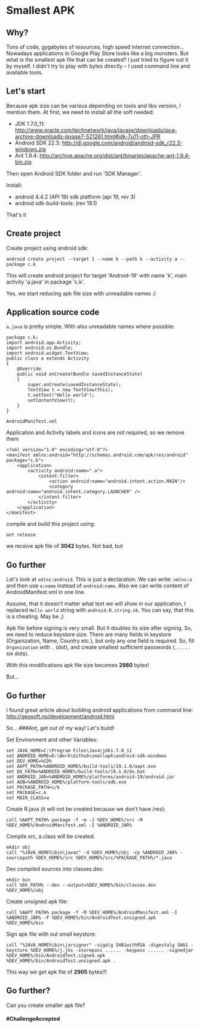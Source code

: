 Smallest APK
==========

Why?
----------
Tons of code, gygabytes of resources, high speed internet connection...
Nowadays applications in Google Play Store looks like a big monsters.
But what is the smallest apk file that can be created?
I just tried to figure out it by myself.
I didn't try to play with bytes directly – I used command line and available tools.

Let's start
-----------
Because apk size can be various depending on tools and libs version, I mention them.
At first, we need to install all the soft needed:
 - JDK 1.7.0_11: http://www.oracle.com/technetwork/java/javase/downloads/java-archive-downloads-javase7-521261.html#jdk-7u11-oth-JPR
 - Android SDK 22.3: http://dl.google.com/android/android-sdk_r22.3-windows.zip
 - Ant 1.9.4: http://archive.apache.org/dist/ant/binaries/apache-ant-1.9.4-bin.zip

Then open Android SDK folder and run 'SDK Manager'.

Install:
 - android 4.4.2 (API 19) sdk platform (api 19, rev 3)
 - android sdk-build-tools: (rev 19.1)

That's it

Create project
------------
Create project using android sdk:

```android create project --target 1 --name k --path k --activity a --package c.k```

This will create android project for target 'Android-19' with name 'k', main activity 'a.java' in package 'c.k'.

Yes, we start reducing apk file size with unreadable names :)

Application source code
------------

```a.java``` is pretty simple. With also unreadable names where possible:

```
package c.k;
import android.app.Activity;
import android.os.Bundle;
import android.widget.TextView;
public class a extends Activity
{    
    @Override
    public void onCreate(Bundle savedInstanceState)
    {
        super.onCreate(savedInstanceState);
        TextView t = new TextView(this);
        t.setText("Hello world");
        setContentView(t);
    }
}
```

`AndroidManifest.xml`

Application and Activity labels and icons are not required, so we remove them

```
<?xml version="1.0" encoding="utf-8"?>
<manifest xmlns:android="http://schemas.android.com/apk/res/android" package="c.k">
	<application>
		<activity android:name=".a">
			<intent-filter>
				<action android:name="android.intent.action.MAIN"/>
				<category android:name="android.intent.category.LAUNCHER" />
			</intent-filter>
		</activity>
	</application>
</manifest>
```

compile and build this project using:

`ant release`

we receive apk file of **3042** bytes.
Not bad, but

Go further
-----------------
Let's look at `xmlns:android`.
This is just a declaration. We can write: `xmlns:a` and then use `a:name` instead of `android:name`.
Also we can write content of AndroidManifest.xml in one line.

Assume, that it doesn't matter what text we will show in our application, I replaced `Hello world` string with `android.R.string.ok`.
You can say, that this is a cheating. May be ;)

Apk file before signing is very small. But it doubles its size after signing.
So, we need to reduce keystore size.
There are many fields in keystore (Organization, Name, Country etc.), but only any one field is required.
So, fill `Organization` with `.` (dot), and create smallest sufficient passwords (`......` six dots).

With this modifications apk file size becomes **2980** bytes!

But...

Go further
------------------
I found great article about building android applications from command line: http://geosoft.no/development/android.html

So...
###Ant, get out of my way!
Let's build!

Set Environment and other Variables:

```
set JAVA_HOME=C:\Program Files\Java\jdk1.7.0_11
set ANDROID_HOME=D:\Work\Github\smallapk\android-sdk-windows
set DEV_HOME=%CD%
set AAPT_PATH=%ANDROID_HOME%/build-tools/19.1.0/aapt.exe
set DX_PATH=%ANDROID_HOME%/build-tools/19.1.0/dx.bat
set ANDROID_JAR=%ANDROID_HOME%/platforms/android-19/android.jar
set ADB=%ANDROID_HOME%/platform-tools/adb.exe
set PACKAGE_PATH=c/k
set PACKAGE=c.k
set MAIN_CLASS=a
```

Create R.java (it will not be created because we don't have /res):

```
call %AAPT_PATH% package -f -m -J %DEV_HOME%/src -M %DEV_HOME%/AndroidManifest.xml -I %ANDROID_JAR%
```

Compile src, a.class will be created:

```
mkdir obj
call "%JAVA_HOME%\bin\javac" -d %DEV_HOME%/obj -cp %ANDROID_JAR% -sourcepath %DEV_HOME%/src %DEV_HOME%/src/%PACKAGE_PATH%/*.java
```

Dex compiled sources into classes.dex:

```
mkdir bin
call %DX_PATH% --dex --output=%DEV_HOME%/bin/classes.dex %DEV_HOME%/obj
```

Create unsigned apk file:

```
call %AAPT_PATH% package -f -M %DEV_HOME%/AndroidManifest.xml -I %ANDROID_JAR% -F %DEV_HOME%/bin/AndroidTest.unsigned.apk %DEV_HOME%/bin
```

Sign apk file with out small keystore:

```
call "%JAVA_HOME%\bin\jarsigner" -sigalg SHA1withRSA -digestalg SHA1 -keystore %DEV_HOME%/j.jks -storepass ...... -keypass ...... -signedjar %DEV_HOME%/bin/AndroidTest.signed.apk %DEV_HOME%/bin/AndroidTest.unsigned.apk .
```

This way we get apk file of **2905** bytes!!!

Go further?
-------------

Can you create smaller apk file? 
#### #ChallengeAccepted
